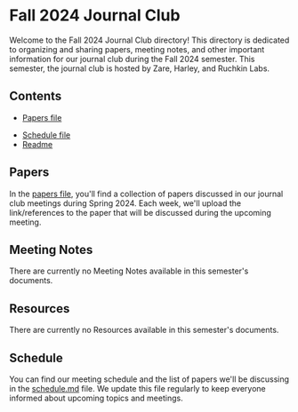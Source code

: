 # Fall 2024 Journal Club

Welcome to the Fall 2024 Journal Club directory! This directory is dedicated to organizing and sharing papers, meeting notes, and other important information for our journal club during the Fall 2024 semester. This semester, the journal club is hosted by Zare,  Harley, and Ruchkin Labs.

## Contents

- [Papers file](papers.md)
<!-- - [Meeting Notes](MeetingNotes/)
- [Resources](resources/) -->
- [Schedule file](schedule.md)
- [Readme](readme.md)

## Papers

In the [papers file](papers.md), you'll find a collection of papers discussed in our journal club meetings during Spring 2024. Each week, we'll upload the link/references to the paper that will be discussed during the upcoming meeting.

## Meeting Notes

There are currently no Meeting Notes available in this semester's documents.
<!-- The meeting notes from the zoom meeting summary feature will be uploaded in the folder. We encourage participants to take notes during discussions and share them here so that everyone can benefit from the insights and takeaways. -->

## Resources

There are currently no Resources available in this semester's documents.
<!-- In the [resources](resources/) directory, you'll find helpful resources related to the topics discussed in our journal club during Spring 2024. This could include related research papers, articles, and links to relevant websites. -->

## Schedule

You can find our meeting schedule and the list of papers we'll be discussing in the [schedule.md](schedule.md) file. We update this file regularly to keep everyone informed about upcoming topics and meetings.

